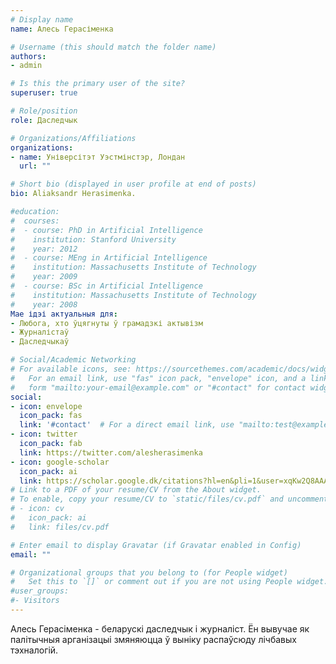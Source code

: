 ```yaml
---
# Display name
name: Алесь Герасіменка

# Username (this should match the folder name)
authors:
- admin

# Is this the primary user of the site?
superuser: true

# Role/position
role: Даследчык

# Organizations/Affiliations
organizations:
- name: Універсітэт Уэстмінстэр, Лондан
  url: ""

# Short bio (displayed in user profile at end of posts)
bio: Aliaksandr Herasimenka.

#education:
#  courses:
#  - course: PhD in Artificial Intelligence
#    institution: Stanford University
#    year: 2012
#  - course: MEng in Artificial Intelligence
#    institution: Massachusetts Institute of Technology
#    year: 2009
#  - course: BSc in Artificial Intelligence
#    institution: Massachusetts Institute of Technology
#    year: 2008
Мае ідэі актуальныя для:
- Любога, хто ўцягнуты ў грамадзкі актывізм
- Журналістаў
- Даследчыкаў

# Social/Academic Networking
# For available icons, see: https://sourcethemes.com/academic/docs/widgets/#icons
#   For an email link, use "fas" icon pack, "envelope" icon, and a link in the
#   form "mailto:your-email@example.com" or "#contact" for contact widget.
social:
- icon: envelope
  icon_pack: fas
  link: '#contact'  # For a direct email link, use "mailto:test@example.org".
- icon: twitter
  icon_pack: fab
  link: https://twitter.com/alesherasimenka
- icon: google-scholar
  icon_pack: ai
  link: https://scholar.google.dk/citations?hl=en&pli=1&user=xqKw2Q8AAAAJ
# Link to a PDF of your resume/CV from the About widget.
# To enable, copy your resume/CV to `static/files/cv.pdf` and uncomment the lines below.  
# - icon: cv
#   icon_pack: ai
#   link: files/cv.pdf

# Enter email to display Gravatar (if Gravatar enabled in Config)
email: ""

# Organizational groups that you belong to (for People widget)
#   Set this to `[]` or comment out if you are not using People widget.  
#user_groups:
#- Visitors
---
```


Алесь Герасіменка - беларускі даследчык і журналіст. Ён вывучае як палітычныя арганізацыі змяняюцца ў выніку распаўсюду лічбавых тэхналогій.
